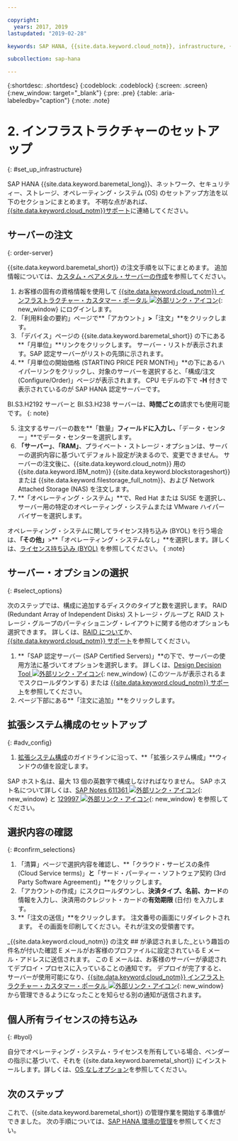 ```yaml
---

copyright:
  years: 2017, 2019
lastupdated: "2019-02-28"

keywords: SAP HANA, {{site.data.keyword.cloud_notm}}, infrastructure, {{site.data.keyword.baremetal_short}}, SAP-certified infrastructure, deployment, BYOL,

subcollection: sap-hana

---
```


{:shortdesc: .shortdesc}
{:codeblock: .codeblock}
{:screen: .screen}
{:new_window: target="_blank"}
{:pre: .pre}
{:table: .aria-labeledby="caption"}
{:note: .note}

# 2. インフラストラクチャーのセットアップ
{: #set_up_infrastructure}

SAP HANA {{site.data.keyword.baremetal_long}}、ネットワーク、セキュリティー、ストレージ、オペレーティング・システム (OS) のセットアップ方法を以下のセクションにまとめます。 不明な点があれば、[{{site.data.keyword.cloud_notm}}サポート](/docs/get-support?topic=get-support-getting-customer-support#getting-customer-support)に連絡してください。

## サーバーの注文
{: order-server}

{{site.data.keyword.baremetal_short}} の注文手順を以下にまとめます。 追加情報については、[カスタム・ベアメタル・サーバーの作成](/docs/bare-metal?topic=bare-metal-ordering-baremetal-server#ordering-baremetal-server)を参照してください。

1. お客様の固有の資格情報を使用して [{{site.data.keyword.cloud_notm}} インフラストラクチャー・カスタマー・ポータル ![外部リンク・アイコン](../../icons/launch-glyph.svg "外部リンク・アイコン")](https://control.softlayer.com){: new_window} にログインします。
2. 「利用料金の要約」ページで**「アカウント」**>**「注文」**をクリックします。
3. 「デバイス」ページの {{site.data.keyword.baremetal_short}} の下にある**「月単位」**リンクをクリックします。 サーバー・リストが表示されます。SAP 認定サーバーがリストの先頭に示されます。
4. **「月単位の開始価格 (STARTING PRICE PER MONTH)」**の下にあるハイパーリンクをクリックし、対象のサーバーを選択すると、「構成/注文 (Configure/Order)」ページが表示されます。 CPU モデルの下で **-H** 付きで表示されているのが SAP HANA 認定サーバーです。  

BI.S3.H2192 サーバーと BI.S3.H238 サーバーは、**時間ごとの**請求でも使用可能です。
{: note}

5. 注文するサーバーの数を**「数量」**フィールドに入力し、**「データ・センター」**でデータ・センターを選択します。
6. **「サーバー」**、**「RAM」**、プライベート・ストレージ・オプションは、サーバーの選択内容に基づいてデフォルト設定が決まるので、変更できません。 サーバーの注文後に、{{site.data.keyword.cloud_notm}} 用の {{site.data.keyword.IBM_notm}} {{site.data.keyword.blockstorageshort}} または {{site.data.keyword.filestorage_full_notm}}、および Network Attached Storage (NAS) を注文します。
7. **「オペレーティング・システム」**で、Red Hat または SUSE を選択し、サーバー用の特定のオペレーティング・システムまたは VMware ハイパーバイザーを選択します。

オペレーティング・システムに関してライセンス持ち込み (BYOL) を行う場合は、**「その他」**>**「オペレーティング・システムなし」**を選択します。詳しくは、[ライセンス持ち込み (BYOL)](#byol) を参照してください。
{ :note}

## サーバー・オプションの選択
{: #select_options}

次のステップでは、構成に追加するディスクのタイプと数を選択します。 RAID (Redundant Array of Independent Disks) ストレージ・グループと RAID ストレージ・グループのパーティショニング・レイアウトに関する他のオプションも選択できます。 詳しくは、[RAID について](/docs/bare-metal?topic=bare-metal-about-raid#about-raid)か、[{{site.data.keyword.cloud_notm}} サポート](/docs/get-support?topic=get-support-getting-customer-support#getting-customer-support)を参照してください。

1. **「SAP 認定サーバー (SAP Certified Servers)」**の下で、サーバーの使用方法に基づいてオプションを選択します。 詳しくは、[Design Decision Tool ![外部リンク・アイコン](../../icons/launch-glyph.svg "外部リンク・アイコン")](https://github.com/ibm-cloud-architecture/infrastructure-design-decision-tool){: new_window} (このツールが表示されるまでスクロールダウンする) または [{{site.data.keyword.cloud_notm}} サポート](/docs/get-support?topic=get-support-getting-customer-support#getting-customer-support)を参照してください。
2. ページ下部にある**「注文に追加」**をクリックします。

## 拡張システム構成のセットアップ
{: #adv_config}

1. [拡張システム構成](/docs/bare-metal?topic=bare-metal-ordering-baremetal-server#ordering-baremetal-server)のガイドラインに沿って、**「拡張システム構成」**ウィンドウの値を設定します。

SAP ホスト名は、最大 13 個の英数字で構成しなければなりません。 SAP ホスト名について詳しくは、[SAP Notes 611361 ![外部リンク・アイコン](../../icons/launch-glyph.svg "外部リンク・アイコン")](https://launchpad.support.sap.com/#/611361){: new_window} と [129997 ![外部リンク・アイコン](../../icons/launch-glyph.svg "外部リンク・アイコン")](https://launchpad.support.sap.com/#/129997){: new_window} を参照してください。

## 選択内容の確認
{: #confirm_selections}

1. 「清算」ページで選択内容を確認し、**「クラウド・サービスの条件 (Cloud Service terms)」**と**「サード・パーティー・ソフトウェア契約 (3rd Party Software Agreement)」**をクリックします。
2. 「アカウントの作成」にスクロールダウンし、**決済タイプ、名前、カード**の情報を入力し、決済用のクレジット・カードの**有効期限** (日付) を入力します。
3. **「注文の送信」**をクリックします。 注文番号の画面にリダイレクトされます。 その画面を印刷してください。それが注文の受領書です。

_{{site.data.keyword.cloud_notm}} の注文 ## が承認されました_という趣旨の件名が付いた確認 E メールがお客様のプロファイルに設定されている E メール・アドレスに送信されます。 この E メールは、お客様のサーバーが承認されてデプロイ・プロセスに入っていることの通知です。 デプロイが完了すると、サーバーが使用可能になり、[{{site.data.keyword.cloud_notm}} インフラストラクチャー・カスタマー・ポータル ![外部リンク・アイコン](../../icons/launch-glyph.svg "外部リンク・アイコン")](https://control.softlayer.com){: new_window} から管理できるようになったことを知らせる別の通知が送信されます。

## 個人所有ライセンスの持ち込み
{: #byol}

自分でオペレーティング・システム・ライセンスを所有している場合、ベンダーの指示に基づいて、それを {{site.data.keyword.baremetal_short}} にインストールします。詳しくは、[OS なしオプション](/docs/bare-metal?topic=bare-metal-bm-no-os#bm-no-os)を参照してください。

## 次のステップ

これで、{{site.data.keyword.baremetal_short}} の管理作業を開始する準備ができました。 次の手順については、[SAP HANA 環境の管理](/docs/infrastructure/sap-hana?topic=sap-hana-manage_environment#manage_environment)を参照してください。
